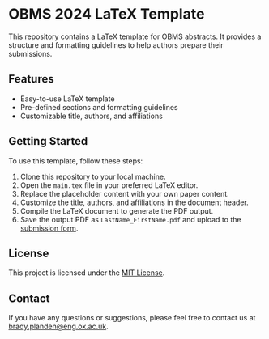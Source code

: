 # OBMS 2024 LaTeX Template

This repository contains a LaTeX template for OBMS abstracts. It provides a structure and formatting guidelines to help authors prepare their submissions.

## Features

- Easy-to-use LaTeX template
- Pre-defined sections and formatting guidelines
- Customizable title, authors, and affiliations

## Getting Started

To use this template, follow these steps:

1. Clone this repository to your local machine.
2. Open the `main.tex` file in your preferred LaTeX editor.
3. Replace the placeholder content with your own paper content.
4. Customize the title, authors, and affiliations in the document header.
5. Compile the LaTeX document to generate the PDF output.
6. Save the output PDF as `LastName_FirstName.pdf` and upload to the [submission form](https://forms.gle/4b94qsiydyFXsxF18).

## License

This project is licensed under the [MIT License](LICENSE).

## Contact

If you have any questions or suggestions, please feel free to contact us at [brady.planden@eng.ox.ac.uk](mailto:brady.planden@eng.ox.ac.uk).
